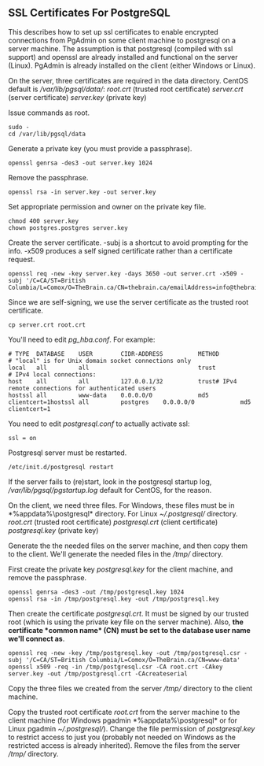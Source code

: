 ## SSL Certificates For PostgreSQL

This describes how to set up ssl certificates to enable encrypted connections from PgAdmin on some client machine to postgresql on a server machine. The assumption is that postgresql (compiled with ssl support) and openssl are already installed and functional on the server (Linux). PgAdmin is already installed on the client (either Windows or Linux).

On the server, three certificates are required in the data directory. CentOS default is */var/lib/pgsql/data/*:
*root.crt* (trusted root certificate)
*server.crt* (server certificate)
*server.key* (private key)

Issue commands as root.

```
sudo -
cd /var/lib/pgsql/data
```

Generate a private key (you must provide a passphrase).

```
openssl genrsa -des3 -out server.key 1024
```

Remove the passphrase.

```
openssl rsa -in server.key -out server.key
```

Set appropriate permission and owner on the private key file.

```
chmod 400 server.key
chown postgres.postgres server.key
```

Create the server certificate.
-subj is a shortcut to avoid prompting for the info.
-x509 produces a self signed certificate rather than a certificate request.

```
openssl req -new -key server.key -days 3650 -out server.crt -x509 -subj '/C=CA/ST=British Columbia/L=Comox/O=TheBrain.ca/CN=thebrain.ca/emailAddress=info@thebrain.ca'
```

Since we are self-signing, we use the server certificate as the trusted root certificate.

```
cp server.crt root.crt
```

You'll need to edit *pg_hba.conf*. For example:

```
# TYPE  DATABASE    USER        CIDR-ADDRESS          METHOD
# "local" is for Unix domain socket connections only
local   all         all                               trust
# IPv4 local connections:
host    all         all         127.0.0.1/32          trust# IPv4 remote connections for authenticated users
hostssl all         www-data    0.0.0.0/0             md5 clientcert=1hostssl all         postgres    0.0.0.0/0             md5 clientcert=1
```

You need to edit *postgresql.conf* to actually activate ssl:

```
ssl = on
```

Postgresql server must be restarted.

```
/etc/init.d/postgresql restart
```

If the server fails to (re)start, look in the postgresql startup log, */var/lib/pgsql/pgstartup.log* default for CentOS, for the reason.

On the client, we need three files. For Windows, these files must be in *%appdata%\postgresql\* directory. For Linux *~/.postgresql/* directory.
*root.crt* (trusted root certificate)
*postgresql.crt* (client certificate)
*postgresql.key* (private key)

Generate the the needed files on the server machine, and then copy them to the client. We'll generate the needed files in the */tmp/* directory.

First create the private key *postgresql.key* for the client machine, and remove the passphrase.

```
openssl genrsa -des3 -out /tmp/postgresql.key 1024
openssl rsa -in /tmp/postgresql.key -out /tmp/postgresql.key
```

Then create the certificate *postgresql.crt*. It must be signed by our trusted root (which is using the private key file on the server machine). Also, **the certificate \*common name\* (CN) must be set to the database user name we'll connect as**.

```
openssl req -new -key /tmp/postgresql.key -out /tmp/postgresql.csr -subj '/C=CA/ST=British Columbia/L=Comox/O=TheBrain.ca/CN=www-data'
openssl x509 -req -in /tmp/postgresql.csr -CA root.crt -CAkey server.key -out /tmp/postgresql.crt -CAcreateserial
```

Copy the three files we created from the server */tmp/* directory to the client machine.

Copy the trusted root certificate *root.crt* from the server machine to the client machine (for Windows pgadmin *%appdata%\postgresql\* or for Linux pgadmin *~/.postgresql/*). Change the file permission of *postgresql.key* to restrict access to just you (probably not needed on Windows as the restricted access is already inherited). Remove the files from the server */tmp/* directory.